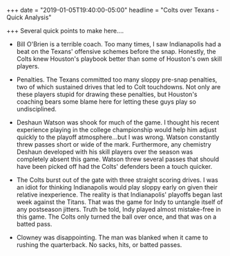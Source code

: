 +++
date = "2019-01-05T19:40:00-05:00"
headline = "Colts over Texans - Quick Analysis"

+++
Several quick points to make here....

* Bill O'Brien is a terrible coach. Too many times, I saw Indianapolis had a beat on the Texans' offensive schemes before the snap. Honestly, the Colts knew Houston's playbook better than some of Houston's own skill players.  

  

* Penalties. The Texans committed too many sloppy pre-snap penalties, two of which sustained drives that led to Colt touchdowns. Not only are these players stupid for drawing these penalties, but Houston's coaching bears some blame here for letting these guys play so undisciplined.  

  

* Deshaun Watson was shook for much of the game. I thought his recent experience playing in the college championship would help him adjust quickly to the playoff atmosphere...but I was wrong. Watson constantly threw passes short or wide of the mark. Furthermore, any chemistry Deshaun developed with his skill players over the season was completely absent this game. Watson threw several passes that should have been picked off had the Colts' defenders been a touch quicker.  

  

* The Colts burst out of the gate with three straight scoring drives. I was an idiot for thinking Indianapolis would play sloppy early on given their relative inexperience. The reality is that Indianapolis' playoffs began last week against the Titans. That was the game for Indy to untangle itself of any postseason jitters. Truth be told, Indy played almost mistake-free in this game. The Colts only turned the ball over once, and that was on a batted pass.  

  

* Clowney was disappointing. The man was blanked when it came to rushing the quarterback. No sacks, hits, or batted passes.